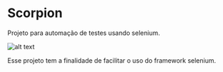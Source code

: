 # Scorpion
Projeto para automação de testes usando selenium.

![alt text](https://github.com/danilocesarmendes/Scorpion/blob/master/images/scorpion.jpeg?raw=true)

Esse projeto tem a finalidade de facilitar o uso do framework selenium. 
